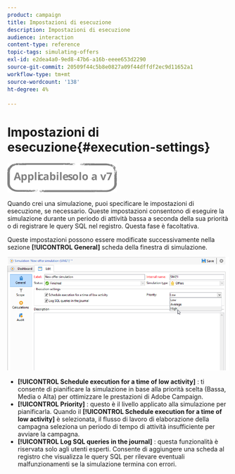 ```yaml
---
product: campaign
title: Impostazioni di esecuzione
description: Impostazioni di esecuzione
audience: interaction
content-type: reference
topic-tags: simulating-offers
exl-id: e2dea4a0-9ed8-47b6-a16b-eeee653d2290
source-git-commit: 20509f44c5b8e0827a09f44dffdf2ec9d11652a1
workflow-type: tm+mt
source-wordcount: '138'
ht-degree: 4%

---
```


# Impostazioni di esecuzione{#execution-settings}

![](../../assets/v7-only.svg)

Quando crei una simulazione, puoi specificare le impostazioni di esecuzione, se necessario. Queste impostazioni consentono di eseguire la simulazione durante un periodo di attività bassa a seconda della sua priorità o di registrare le query SQL nel registro. Questa fase è facoltativa.

Queste impostazioni possono essere modificate successivamente nella sezione **[!UICONTROL General]** scheda della finestra di simulazione.

![](assets/offer_simulation_008.png)

* **[!UICONTROL Schedule execution for a time of low activity]** : ti consente di pianificare la simulazione in base alla priorità scelta (Bassa, Media o Alta) per ottimizzare le prestazioni di Adobe Campaign.
* **[!UICONTROL Priority]** : questo è il livello applicato alla simulazione per pianificarla. Quando il **[!UICONTROL Schedule execution for a time of low activity]** è selezionata, il flusso di lavoro di elaborazione della campagna seleziona un periodo di tempo di attività insufficiente per avviare la campagna.
* **[!UICONTROL Log SQL queries in the journal]** : questa funzionalità è riservata solo agli utenti esperti. Consente di aggiungere una scheda al registro che visualizza le query SQL per rilevare eventuali malfunzionamenti se la simulazione termina con errori.
